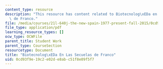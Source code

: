 ```yaml
---
content_type: resource
description: "This resource has content related to Biotecnolog\xEDa en las secuelas\
  \ de Franco."
file: /media/courses/21l-640j-the-new-spain-1977-present-fall-2015/0cd93f9e19c2e02de8abc51f8e09f5f7_MIT21L_640JF15_BioFranco.pdf
file_type: application/pdf
learning_resource_types: []
ocw_type: OCWFile
parent_title: Student Work
parent_type: CourseSection
resourcetype: Document
title: "Biotecnolog\xEDa En Las Secuelas de Franco"
uid: 0cd93f9e-19c2-e02d-e8ab-c51f8e09f5f7
---
```

